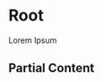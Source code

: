 # Root

Lorem Ipsum

## Partial Content

<!-- merge:partials/partial.md -->

<!-- merge:partials/partial.md -->

<!-- merge:partials/partial2.md -->

<!-- merge:partials/partial2.md -->